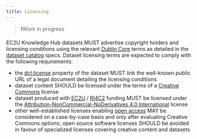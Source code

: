 ```yaml
---
title: Licensing
---
```


> ❗️Work in progress

EC2U Knowledge Hub datasets MUST advertise copyright holders and licensing conditions using the
relevant [Dublin Core](https://www.dublincore.org/specifications/dublin-core/dcmi-terms/) terms as detailed in
the [dataset catalog](../datasets/index.md) specs. Dataset licensing terms are expected to comply with the following
requirements:

* the [dct:license](https://www.w3.org/TR/vocab-dcat-2/#Property:resource_license) property of the dataset MUST link the
  well-known public URL of a legal document detailing the licensing conditions
* dataset content SHOULD be licensed under the terms of a [Creative Commons](https://creativecommons.org) license
* dataset produced
  with [EC2U](https://education.ec.europa.eu/sites/default/files/document-library-docs/european-universities-factsheet-ec2u.pdf)
  / [RI4C2](https://cordis.europa.eu/project/id/101035803) funding MUST be licensed under
  the [Attribution-NonCommercial-NoDerivatives 4.0 International](http://creativecommons.org/licenses/by-nc-nd/4.0/?ref=chooser-v1)
  license
* other well-established licenses enabling [open access](https://opensource.org/osd-annotated) MAY be considered on a
  case-by-case basis and only after evaluating Creative Commons options; open source software licenses SHOULD be avoided
  in favour of specialized licenses covering creative content and datasets
